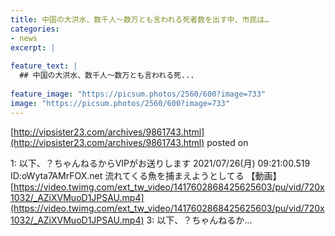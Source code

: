 ```yaml
---
title: 中国の大洪水、数千人〜数万とも言われる死者数を出す中、市民は…
categories:
- news
excerpt: |
  
feature_text: |
  ## 中国の大洪水、数千人〜数万とも言われる死...
  
feature_image: "https://picsum.photos/2560/600?image=733"
image: "https://picsum.photos/2560/600?image=733"
---
```


[http://vipsister23.com/archives/9861743.html](http://vipsister23.com/archives/9861743.html)
posted on 

<!--more-->

1: 以下、？ちゃんねるからVIPがお送りします 2021/07/26(月) 09:21:00.519 ID:oWyta7AMrFOX.net 流れてくる魚を捕まえようとしてる 【動画】 [https://video.twimg.com/ext_tw_video/1417602868425625603/pu/vid/720x1032/_AZiXVMuoD1JPSAU.mp4](https://video.twimg.com/ext_tw_video/1417602868425625603/pu/vid/720x1032/_AZiXVMuoD1JPSAU.mp4) 3: 以下、？ちゃんねるか...
